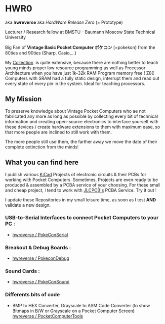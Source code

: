 # HWR0

aka **hwreverse** aka *HardWare Release Zero* (= Prototype)

Lecturer / Research fellow at BMSTU - Baumann Moscow State Technical University

Big Fan of **Vintage Basic Pocket Computer ポケコン** (=pokekon) from the 80ties and 90ties (Sharp, Casio,...)

My [Collection](https://github.com/hwreverse/PocketComputerTools/blob/master/img/collection.jpg/). is quite extensive, because there are nothing better to teach young minds proper low resource programming as well as Processor Architecture when you have just 1k-32k RAM Program memory free !
Z80 Computers with SRAM had a fully static design, interrupt them and read out every state of every pin in the system. Ideal for teaching processors.

## My Mission

To preserve knowledge about Vintage Pocket Computers who ae not fabricated any more as long as possible by collecting every bit of technical information and creating open-source electronics to interface yourself with these devices / create hardware extensions to them with maximum ease, so that more people are inclined to still work with them. 

The more people still use them, the farther away we move the date of their complete extinction from the minds!

## What you can find here

I publish various [KiCad](https://kicad.org/) Projects of electronic circuits & their PCBs for working with Pocket Computers. Sometimes, Projects are even ready to be produced & assembled by a PCBA service of your choosing. For these small and cheap project, I tend to work with [JLCPCB's](https://jlcpcb.com/) PCBA Service. Try it out !

I update these Repositories in my small leisure time, as soon as I test **AND** validate a new design.

### USB-to-Serial Interfaces to connect Pocket Computers to your PC :

- [hwreverse / PokeConSerial](https://github.com/hwreverse/PokeConSerial)

### Breakout & Debug Boards :

- [hwreverse / PokeconDebug](https://github.com/hwreverse/PokeconDebug)

### Sound Cards :

- [hwreverse / PokeConSound](https://github.com/hwreverse/PokeConSound)

### Differents bits of code 

- BMP to HEX Converter, Grayscale to ASM Code Converter (to show Bitmaps in B/W or Grayscale on a Pocket Computer Screen)<BR> [hwreverse / PocketComputerTools](https://github.com/hwreverse/PocketComputerTools)
